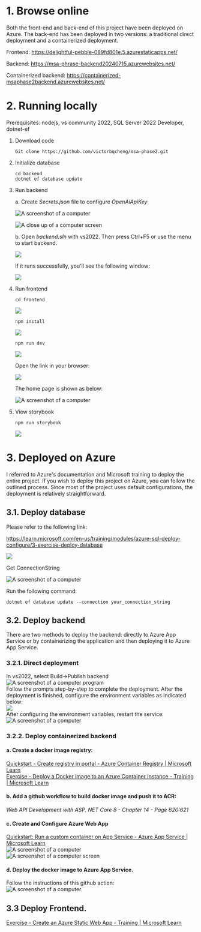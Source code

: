 # 1. Browse online

Both the front-end and back-end of this project have been deployed on Azure. The back-end has been deployed in two versions: a traditional direct deployment and a containerized deployment.

Frontend: https://delightful-pebble-089fd801e.5.azurestaticapps.net/

Backend: https://msa-phrase-backend20240715.azurewebsites.net/

Containerized backend: https://containerized-msaphase2backend.azurewebsites.net/

# 2. Running locally

Prerequisites: nodejs, vs community 2022, SQL Server 2022 Developer, dotnet-ef

1. Download code

   ```
   Git clone https://github.com/victorbqcheng/msa-phase2.git
   ```

2. Initialize database

   ```
   cd backend
   dotnet ef database update
   ```

3. Run backend

   a. Create *Secrets.json* file to configure *OpenAiApiKey*

   ![A screenshot of a computer](media/Picture1.png)

   ![A close up of a computer screen](media/Picture2.png)

   b. Open *backend.sln* with vs2022. Then press Ctrl+F5 or use the menu to start backend.

   ![](media/Picture3.png)

   If it runs successfully, you'll see the following window:

   ![](media/Picture4.png)

4. Run frontend

   ```
   cd frontend
   ```
   ![](media/Picture5.png)
   ```
   npm install
   ```
   ![](media/Picture6.png)
   ```
   npm run dev
   ```
   ![](media/Picture7.png)

   Open the link in your browser:

   ![](media/Picture8.png)

   The home page is shown as below:

   ![A screenshot of a computer](media/Picture9.png)

5. View storybook

   ```
   npm run storybook
   ```

   ![](media/Picture10.png)

# 3. Deployed on Azure

I referred to Azure's documentation and Microsoft training to deploy the entire project. If you wish to deploy this project on Azure, you can follow the outlined process. Since most of the project uses default configurations, the deployment is relatively straightforward.

## 3.1. Deploy database

   Please refer to the following link:

   https://learn.microsoft.com/en-us/training/modules/azure-sql-deploy-configure/3-exercise-deploy-database

   ![](media/Picture11.png)

   Get ConnectionString

   ![A screenshot of a computer](media/Picture12.png)

   Run the following command:

   ```
   dotnet ef database update --connection your_connection_string
   ```

## 3.2. Deploy backend

   There are two methods to deploy the backend: directly to Azure App Service or by containerizing the application and then deploying it to Azure App Service.

   ### 3.2.1. Direct deployment  
   In vs2022, select Build->Publish backend
   ![A screenshot of a computer program](media/Picture13.png)  
   Follow the prompts step-by-step to complete the deployment. After the deployment is finished, configure the environment variables as indicated below:  
   ![](media/Picture14.png)  
   After configuring the environment variables, restart the service:  
   ![A screenshot of a computer](media/Picture15.png)  

   ### 3.2.2. Deploy containerized backend
   #### a. Create a docker image registry:  
   [Quickstart - Create registry in portal - Azure Container Registry | Microsoft Learn](https://learn.microsoft.com/en-us/azure/container-registry/container-registry-get-started-portal?tabs=azure-cli)  
   [Exercise - Deploy a Docker image to an Azure Container Instance - Training | Microsoft Learn](https://learn.microsoft.com/en-us/training/modules/intro-to-containers/7-exercise-deploy-docker-image-to-container-instance?source=learn)

   #### b. Add a github workflow to build docker image and push it to ACR:  
   *Web API Development with ASP. NET Core 8 - Chapter 14 - Page 620:621*  
   #### c. Create and Configure Azure Web App   
   [Quickstart: Run a custom container on App Service - Azure App Service | Microsoft Learn](https://learn.microsoft.com/en-us/azure/app-service/quickstart-custom-container?tabs=dotnet&pivots=container-linux-azure-portal)  
   ![A screenshot of a computer](./media/Picture16.png)  
   ![A screenshot of a computer screen](media/Picture17.png)  

   #### d. Deploy the docker image to Azure App Service.  
   Follow the instructions of this github action:  
   ![A screenshot of a computer](media/Picture18.png)

## 3.3 Deploy Frontend.
   [Exercise - Create an Azure Static Web App - Training | Microsoft Learn](https://learn.microsoft.com/en-us/training/modules/publish-app-service-static-web-app-api/4-exercise-static-web-apps?pivots=react)

